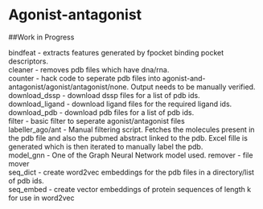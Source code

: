 # Agonist-antagonist
##Work in Progress

bindfeat - extracts features generated by fpocket binding pocket descriptors.  
cleaner - removes pdb files which have dna/rna.  
counter - hack code to seperate pdb files into agonist-and-antagonist/agonist/antagonist/none. Output needs to be manually verified.  
download_dssp - download dssp files for a list of pdb ids.  
download_ligand - download ligand files for the required ligand ids.  
download_pdb - download pdb files for a list of pdb ids.  
filter - basic filter to seperate agonist/antagonist files  
labeller_ago/ant - Manual filtering script. Fetches the molecules present in the pdb file and also the pubmed abstract linked to the pdb. Excel fille is generated which is then iterated to manually label the pdb.  
model_gnn - One of the Graph Neural Network model used.
remover - file mover  
seq_dict - create word2vec embeddings for the pdb files in a directory/list of pdb ids.  
seq_embed - create vector embeddings of protein sequences of length k for use in word2vec  
